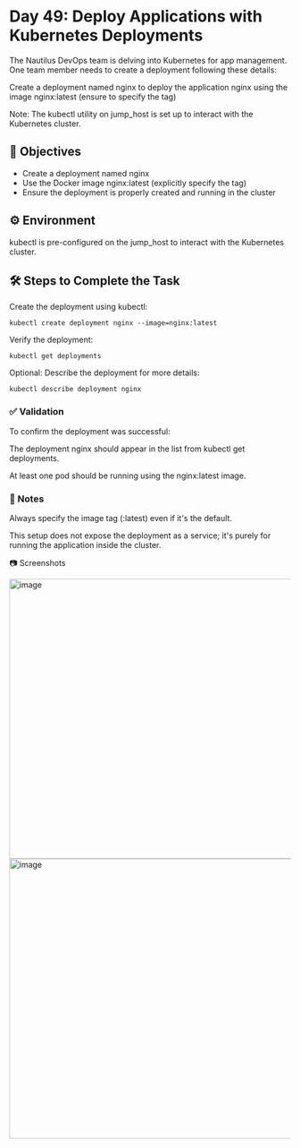 # Day 49: Deploy Applications with Kubernetes Deployments
The Nautilus DevOps team is delving into Kubernetes for app management. One team member needs to create a deployment following these details:


Create a deployment named nginx to deploy the application nginx using the image nginx:latest (ensure to specify the tag)

Note: The kubectl utility on jump_host is set up to interact with the Kubernetes cluster.

## 🎯 Objectives

- Create a deployment named nginx
- Use the Docker image nginx:latest (explicitly specify the tag)
- Ensure the deployment is properly created and running in the cluster

## ⚙️ Environment

kubectl is pre-configured on the jump_host to interact with the Kubernetes cluster.

## 🛠️ Steps to Complete the Task

Create the deployment using kubectl:
```
kubectl create deployment nginx --image=nginx:latest
```

Verify the deployment:
```
kubectl get deployments
```

Optional: Describe the deployment for more details:
```
kubectl describe deployment nginx
```
### ✅ Validation

To confirm the deployment was successful:

The deployment nginx should appear in the list from kubectl get deployments.

At least one pod should be running using the nginx:latest image.

### 📌 Notes

Always specify the image tag (:latest) even if it's the default.

This setup does not expose the deployment as a service; it's purely for running the application inside the cluster.

📷 Screenshots

<img width="700" height="500" alt="image" src="https://github.com/user-attachments/assets/6a82de43-8c95-405e-b45f-5c3fc93d6dea" />

<img width="700" height="500" alt="image" src="https://github.com/user-attachments/assets/e95a0a26-ae71-432a-9657-a85568160b2b" />

